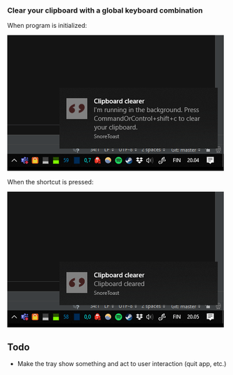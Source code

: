 ### Clear your clipboard with a global keyboard combination

When program is initialized:

![Screenshot of notification on Windows](https://github.com/ThePaavero/clear-clipboard/blob/master/screenshot-init.png)

When the shortcut is pressed:

![Screenshot of notification on Windows](https://github.com/ThePaavero/clear-clipboard/blob/master/screenshot-use.png)

## Todo
* Make the tray show something and act to user interaction (quit app, etc.)